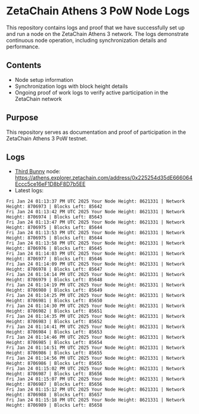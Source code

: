 # ZetaChain Athens 3 PoW Node Logs
This repository contains logs and proof that we have successfully set up and run a node on the ZetaChain Athens 3 network. The logs demonstrate continuous node operation, including synchronization details and performance.

## Contents
- Node setup information
- Synchronization logs with block height details
- Ongoing proof of work logs to verify active participation in the ZetaChain network

## Purpose
This repository serves as documentation and proof of participation in the ZetaChain Athens 3 PoW testnet.

## Logs

- [Third Bunny](https://thirdbunny.xyz/) node: https://athens.explorer.zetachain.com/address/0x225254d35dE666064Eccc5ce16eF1D8bF8D7b5EE
- Latest logs:
```
Fri Jan 24 01:13:37 PM UTC 2025 Your Node Height: 8621331 | Network Height: 8706973 | Blocks Left: 85642
Fri Jan 24 01:13:42 PM UTC 2025 Your Node Height: 8621331 | Network Height: 8706974 | Blocks Left: 85643
Fri Jan 24 01:13:47 PM UTC 2025 Your Node Height: 8621331 | Network Height: 8706975 | Blocks Left: 85644
Fri Jan 24 01:13:53 PM UTC 2025 Your Node Height: 8621331 | Network Height: 8706975 | Blocks Left: 85644
Fri Jan 24 01:13:58 PM UTC 2025 Your Node Height: 8621331 | Network Height: 8706976 | Blocks Left: 85645
Fri Jan 24 01:14:03 PM UTC 2025 Your Node Height: 8621331 | Network Height: 8706977 | Blocks Left: 85646
Fri Jan 24 01:14:09 PM UTC 2025 Your Node Height: 8621331 | Network Height: 8706978 | Blocks Left: 85647
Fri Jan 24 01:14:14 PM UTC 2025 Your Node Height: 8621331 | Network Height: 8706979 | Blocks Left: 85648
Fri Jan 24 01:14:19 PM UTC 2025 Your Node Height: 8621331 | Network Height: 8706980 | Blocks Left: 85649
Fri Jan 24 01:14:25 PM UTC 2025 Your Node Height: 8621331 | Network Height: 8706981 | Blocks Left: 85650
Fri Jan 24 01:14:30 PM UTC 2025 Your Node Height: 8621331 | Network Height: 8706982 | Blocks Left: 85651
Fri Jan 24 01:14:35 PM UTC 2025 Your Node Height: 8621331 | Network Height: 8706983 | Blocks Left: 85652
Fri Jan 24 01:14:41 PM UTC 2025 Your Node Height: 8621331 | Network Height: 8706984 | Blocks Left: 85653
Fri Jan 24 01:14:46 PM UTC 2025 Your Node Height: 8621331 | Network Height: 8706985 | Blocks Left: 85654
Fri Jan 24 01:14:51 PM UTC 2025 Your Node Height: 8621331 | Network Height: 8706986 | Blocks Left: 85655
Fri Jan 24 01:14:56 PM UTC 2025 Your Node Height: 8621331 | Network Height: 8706986 | Blocks Left: 85655
Fri Jan 24 01:15:02 PM UTC 2025 Your Node Height: 8621331 | Network Height: 8706987 | Blocks Left: 85656
Fri Jan 24 01:15:07 PM UTC 2025 Your Node Height: 8621331 | Network Height: 8706987 | Blocks Left: 85656
Fri Jan 24 01:15:12 PM UTC 2025 Your Node Height: 8621331 | Network Height: 8706988 | Blocks Left: 85657
Fri Jan 24 01:15:18 PM UTC 2025 Your Node Height: 8621331 | Network Height: 8706989 | Blocks Left: 85658
```
